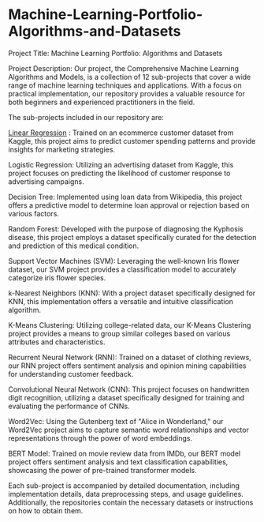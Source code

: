 # Machine-Learning-Portfolio-Algorithms-and-Datasets
Project Title:
  Machine Learning Portfolio: Algorithms and Datasets
  
Project Description:
Our project, the Comprehensive Machine Learning Algorithms and Models, is a collection of 12 sub-projects that cover a wide range of machine learning techniques and applications. With a focus on practical implementation, our repository provides a valuable resource for both beginners and experienced practitioners in the field.

The sub-projects included in our repository are:

[Linear Regression](https://github.com/AdrijaDhar/Machine-Learning-Portfolio-Algorithms-and-Datasets/tree/master/Linear%20Regression)
: Trained on an ecommerce customer dataset from Kaggle, this project aims to predict customer spending patterns and provide insights for marketing strategies.

Logistic Regression: Utilizing an advertising dataset from Kaggle, this project focuses on predicting the likelihood of customer response to advertising campaigns.

Decision Tree: Implemented using loan data from Wikipedia, this project offers a predictive model to determine loan approval or rejection based on various factors.

Random Forest: Developed with the purpose of diagnosing the Kyphosis disease, this project employs a dataset specifically curated for the detection and prediction of this medical condition.

Support Vector Machines (SVM): Leveraging the well-known Iris flower dataset, our SVM project provides a classification model to accurately categorize iris flower species.

k-Nearest Neighbors (KNN): With a project dataset specifically designed for KNN, this implementation offers a versatile and intuitive classification algorithm.

K-Means Clustering: Utilizing college-related data, our K-Means Clustering project provides a means to group similar colleges based on various attributes and characteristics.

Recurrent Neural Network (RNN): Trained on a dataset of clothing reviews, our RNN project offers sentiment analysis and opinion mining capabilities for understanding customer feedback.

Convolutional Neural Network (CNN): This project focuses on handwritten digit recognition, utilizing a dataset specifically designed for training and evaluating the performance of CNNs.

Word2Vec: Using the Gutenberg text of "Alice in Wonderland," our Word2Vec project aims to capture semantic word relationships and vector representations through the power of word embeddings.

BERT Model: Trained on movie review data from IMDb, our BERT model project offers sentiment analysis and text classification capabilities, showcasing the power of pre-trained transformer models.

Each sub-project is accompanied by detailed documentation, including implementation details, data preprocessing steps, and usage guidelines. Additionally, the repositories contain the necessary datasets or instructions on how to obtain them.
